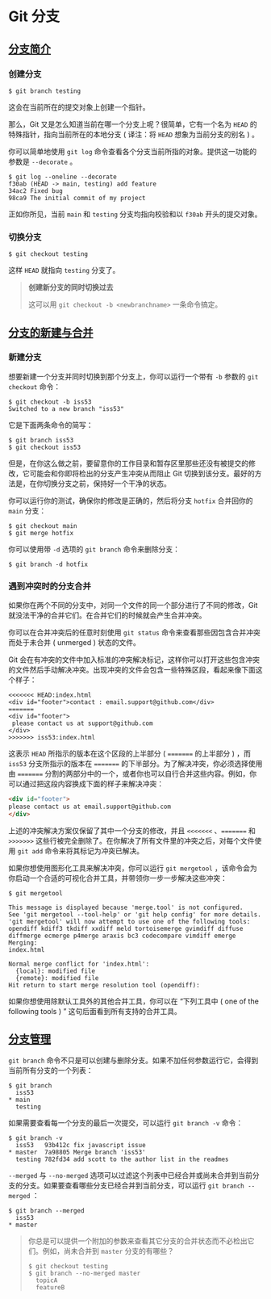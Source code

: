 # Git 分支

## [分支简介](https://git-scm.com/book/zh/v2/Git-分支-分支简介)

### 创建分支

```shell
$ git branch testing
```

这会在当前所在的提交对象上创建一个指针。

那么，Git 又是怎么知道当前在哪一个分支上呢？很简单，它有一个名为 `HEAD` 的特殊指针，指向当前所在的本地分支 ( 译注：将 `HEAD` 想象为当前分支的别名 ) 。

你可以简单地使用 `git log` 命令查看各个分支当前所指的对象。提供这一功能的参数是 `--decorate` 。

```shell
$ git log --oneline --decorate
f30ab (HEAD -> main, testing) add feature
34ac2 Fixed bug
98ca9 The initial commit of my project
```

正如你所见，当前 `main` 和 `testing` 分支均指向校验和以 `f30ab` 开头的提交对象。

### 切换分支

```shell
$ git checkout testing
```

这样 `HEAD` 就指向 `testing` 分支了。

> **创建新分支的同时切换过去**
>
> 这可以用 `git checkout -b <newbranchname>` 一条命令搞定。

## [分支的新建与合并 ](https://git-scm.com/book/zh/v2/Git-分支-分支的新建与合并)

### 新建分支

想要新建一个分支并同时切换到那个分支上，你可以运行一个带有 `-b` 参数的 `git checkout` 命令：

```shell
$ git checkout -b iss53
Switched to a new branch "iss53"
```

它是下面两条命令的简写：

```shell
$ git branch iss53
$ git checkout iss53
```

但是，在你这么做之前，要留意你的工作目录和暂存区里那些还没有被提交的修改，它可能会和你即将检出的分支产生冲突从而阻止 Git 切换到该分支。最好的方法是，在你切换分支之前，保持好一个干净的状态。

你可以运行你的测试，确保你的修改是正确的，然后将分支 `hotfix` 合并回你的 `main` 分支：

```shell
$ git checkout main
$ git merge hotfix
```

你可以使用带 `-d` 选项的 `git branch` 命令来删除分支：

```shell
$ git branch -d hotfix
```

### 遇到冲突时的分支合并

如果你在两个不同的分支中，对同一个文件的同一个部分进行了不同的修改，Git 就没法干净的合并它们。在合并它们的时候就会产生合并冲突。

你可以在合并冲突后的任意时刻使用 `git status` 命令来查看那些因包含合并冲突而处于未合并 ( unmerged ) 状态的文件。

Git 会在有冲突的文件中加入标准的冲突解决标记，这样你可以打开这些包含冲突的文件然后手动解决冲突。出现冲突的文件会包含一些特殊区段，看起来像下面这个样子：

```shell
<<<<<<< HEAD:index.html
<div id="footer">contact : email.support@github.com</div>
=======
<div id="footer">
 please contact us at support@github.com
</div>
>>>>>>> iss53:index.html
```

这表示 `HEAD` 所指示的版本在这个区段的上半部分 ( `=======` 的上半部分 ) ，而 `iss53` 分支所指示的版本在 `=======` 的下半部分。为了解决冲突，你必须选择使用由 `=======` 分割的两部分中的一个，或者你也可以自行合并这些内容。例如，你可以通过把这段内容换成下面的样子来解决冲突：

```html
<div id="footer">
please contact us at email.support@github.com
</div>
```

上述的冲突解决方案仅保留了其中一个分支的修改，并且 `<<<<<<<` 、`=======` 和 `>>>>>>>` 这些行被完全删除了。在你解决了所有文件里的冲突之后，对每个文件使用 `git add` 命令来将其标记为冲突已解决。

如果你想使用图形化工具来解决冲突，你可以运行 `git mergetool` ，该命令会为你启动一个合适的可视化合并工具，并带领你一步一步解决这些冲突：

```shell
$ git mergetool

This message is displayed because 'merge.tool' is not configured.
See 'git mergetool --tool-help' or 'git help config' for more details.
'git mergetool' will now attempt to use one of the following tools:
opendiff kdiff3 tkdiff xxdiff meld tortoisemerge gvimdiff diffuse diffmerge ecmerge p4merge araxis bc3 codecompare vimdiff emerge
Merging:
index.html

Normal merge conflict for 'index.html':
  {local}: modified file
  {remote}: modified file
Hit return to start merge resolution tool (opendiff):
```

如果你想使用除默认工具外的其他合并工具，你可以在 “下列工具中 ( one of the following tools ) ” 这句后面看到所有支持的合并工具。

## [分支管理](https://git-scm.com/book/zh/v2/Git-分支-分支管理)

`git branch` 命令不只是可以创建与删除分支。如果不加任何参数运行它，会得到当前所有分支的一个列表：

```shell
$ git branch
  iss53
* main
  testing
```

如果需要查看每一个分支的最后一次提交，可以运行 `git branch -v` 命令：

```shell
$ git branch -v
  iss53   93b412c fix javascript issue
* master  7a98805 Merge branch 'iss53'
  testing 782fd34 add scott to the author list in the readmes
```

`--merged` 与 `--no-merged` 选项可以过滤这个列表中已经合并或尚未合并到当前分支的分支。如果要查看哪些分支已经合并到当前分支，可以运行 `git branch --merged` ：

```shell
$ git branch --merged
  iss53
* master
```

> 你总是可以提供一个附加的参数来查看其它分支的合并状态而不必检出它们。例如，尚未合并到 `master` 分支的有哪些？
>
> ```shell
> $ git checkout testing
> $ git branch --no-merged master
>   topicA
>   featureB
> ```

